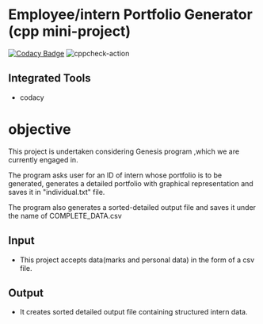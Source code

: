 # Employee/intern Portfolio Generator (cpp mini-project)
[![Codacy Badge](https://app.codacy.com/project/badge/Grade/6436539876384c909ca900280cb509c2)](https://www.codacy.com/gh/99002641/Mini-Project/dashboard?utm_source=github.com&amp;utm_medium=referral&amp;utm_content=99002641/Mini-Project&amp;utm_campaign=Badge_Grade)
![cppcheck-action](https://github.com/99002641/Mini-Project/workflows/cppcheck-action/badge.svg?branch=master)
## Integrated Tools 
*   codacy

# objective
 This project is undertaken considering Genesis program ,which we are currently engaged in. 
 
 The program asks user for an ID of intern whose portfolio is to be generated,
 generates a detailed portfolio with graphical representation and saves it in "individual.txt" file.
 
 The program also generates a sorted-detailed output file and saves it under the name of COMPLETE_DATA.csv
 
 
 ## Input
 *  This project accepts data(marks and personal data) in the form of a csv file.
 
 ## Output
 * It creates sorted detailed output file containing structured intern data.
